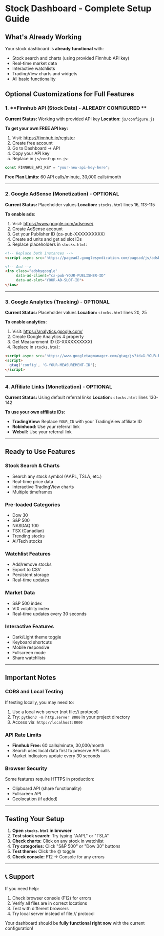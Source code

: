 #  Stock Dashboard - Complete Setup Guide

##  What's Already Working
Your stock dashboard is **already functional** with:
-  Stock search and charts (using provided Finnhub API key)
-  Real-time market data
-  Interactive watchlists
-  TradingView charts and widgets
-  All basic functionality

##  Optional Customizations for Full Features

### 1. **Finnhub API (Stock Data) - ALREADY CONFIGURED **
**Current Status:** Working with provided API key
**Location:** `js/configure.js`

**To get your own FREE API key:**
1. Visit: https://finnhub.io/register
2. Create free account
3. Go to Dashboard → API
4. Copy your API key
5. Replace in `js/configure.js`:
```javascript
const FINNHUB_API_KEY = "your-new-api-key-here";
```

**Free Plan Limits:** 60 API calls/minute, 30,000 calls/month

---

### 2. **Google AdSense (Monetization) - OPTIONAL**
**Current Status:** Placeholder values
**Location:** `stocks.html` lines 16, 113-115

**To enable ads:**
1. Visit: https://www.google.com/adsense/
2. Create AdSense account
3. Get your Publisher ID (ca-pub-XXXXXXXXXX)
4. Create ad units and get ad slot IDs
5. Replace placeholders in `stocks.html`:
```html
<!-- Replace both instances -->
<script async src="https://pagead2.googlesyndication.com/pagead/js/adsbygoogle.js?client=ca-pub-YOUR-PUBLISHER-ID"></script>

<!-- And -->
<ins class="adsbygoogle"
     data-ad-client="ca-pub-YOUR-PUBLISHER-ID"
     data-ad-slot="YOUR-AD-SLOT-ID">
</ins>
```

---

### 3. **Google Analytics (Tracking) - OPTIONAL**
**Current Status:** Placeholder values
**Location:** `stocks.html` lines 20, 25

**To enable analytics:**
1. Visit: https://analytics.google.com/
2. Create Google Analytics 4 property
3. Get Measurement ID (G-XXXXXXXXXX)
4. Replace in `stocks.html`:
```html
<script async src="https://www.googletagmanager.com/gtag/js?id=G-YOUR-MEASUREMENT-ID"></script>
<script>
  gtag('config', 'G-YOUR-MEASUREMENT-ID');
</script>
```

---

### 4. **Affiliate Links (Monetization) - OPTIONAL**
**Current Status:** Using default referral links
**Location:** `stocks.html` lines 130-142

**To use your own affiliate IDs:**
- **TradingView:** Replace `YOUR_ID` with your TradingView affiliate ID
- **Robinhood:** Use your referral link
- **Webull:** Use your referral link

---

##  Ready to Use Features

### **Stock Search & Charts**
- Search any stock symbol (AAPL, TSLA, etc.)
- Real-time price data
- Interactive TradingView charts
- Multiple timeframes

### **Pre-loaded Categories**
- Dow 30
- S&P 500
- NASDAQ 100
- TSX (Canadian)
- Trending stocks
- AI/Tech stocks

### **Watchlist Features**
- Add/remove stocks
- Export to CSV
- Persistent storage
- Real-time updates

### **Market Data**
- S&P 500 index
- VIX volatility index
- Real-time updates every 30 seconds

### **Interactive Features**
- Dark/Light theme toggle 
- Keyboard shortcuts
- Mobile responsive
- Fullscreen mode
- Share watchlists

---

##  Important Notes

### **CORS and Local Testing**
If testing locally, you may need to:
1. Use a local web server (not file:// protocol)
2. Try: `python3 -m http.server 8000` in your project directory
3. Access via: `http://localhost:8000`

### **API Rate Limits**
- **Finnhub Free:** 60 calls/minute, 30,000/month
- Search uses local data first to preserve API calls
- Market indicators update every 30 seconds

### **Browser Security**
Some features require HTTPS in production:
- Clipboard API (share functionality)
- Fullscreen API
- Geolocation (if added)

---

## Testing Your Setup

1. **Open `stocks.html` in browser**
2. **Test stock search:** Try typing "AAPL" or "TSLA"
3. **Check charts:** Click on any stock in watchlist
4. **Try categories:** Click "S&P 500" or "Dow 30" buttons
5. **Test theme:** Click the 🌞 toggle
6. **Check console:** F12 → Console for any errors

---

## 📞 Support

If you need help:
1. Check browser console (F12) for errors
2. Verify all files are in correct locations
3. Test with different browsers
4. Try local server instead of file:// protocol

Your dashboard should be **fully functional right now** with the current configuration!
